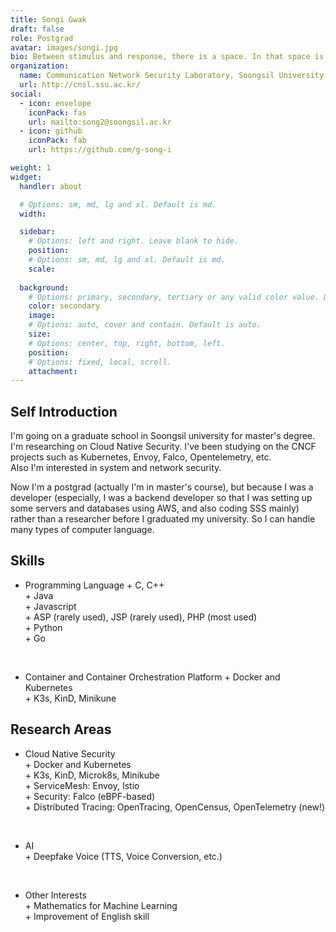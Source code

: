 ```yaml
---
title: Songi Gwak
draft: false
role: Postgrad
avatar: images/songi.jpg
bio: Between stimulus and response, there is a space. In that space is our power to choose our response. In our response lies our growth and our freedom. (VIKTOR FRANKL)
organization:
  name: Communication Network Security Laboratory, Soongsil University
  url: http://cnsl.ssu.ac.kr/
social:
  - icon: envelope
    iconPack: fas
    url: mailto:song2@soongsil.ac.kr
  - icon: github
    iconPack: fab
    url: https://github.com/g-song-i

weight: 1
widget:
  handler: about

  # Options: sm, md, lg and xl. Default is md.
  width:

  sidebar:
    # Options: left and right. Leave blank to hide.
    position:
    # Options: sm, md, lg and xl. Default is md.
    scale:
  
  background:
    # Options: primary, secondary, tertiary or any valid color value. Default is primary.
    color: secondary
    image:
    # Options: auto, cover and contain. Default is auto.
    size:
    # Options: center, top, right, bottom, left.
    position:
    # Options: fixed, local, scroll.
    attachment: 
---
```


## Self Introduction 

I'm going on a graduate school in Soongsil university for master's degree.  
I'm researching on Cloud Native Security. I've been studying on the CNCF projects such as Kubernetes, Envoy, Falco, Opentelemetry, etc.  
Also I'm interested in system and network security.

Now I'm a postgrad (actually I'm in master's course), but because I was a developer (especially, I was a backend developer so that I was setting up some servers and databases using AWS, and also coding SSS mainly) rather than a researcher before I graduated my university. So I can handle many types of computer language.

## Skills

- Programming Language
  \+ C, C++  
  \+ Java  
  \+ Javascript  
  \+ ASP (rarely used), JSP (rarely used), PHP (most used)  
  \+ Python  
  \+ Go  
<br/>

- Container and Container Orchestration Platform
  \+ Docker and Kubernetes  
  \+ K3s, KinD, Minikune   

## Research Areas

- Cloud Native Security  
  \+ Docker and Kubernetes  
  \+ K3s, KinD, Microk8s, Minikube  
  \+ ServiceMesh: Envoy, Istio  
  \+ Security: Falco (eBPF-based)  
  \+ Distributed Tracing: OpenTracing, OpenCensus, OpenTelemetry (new!)  
<br/>

- AI  
  \+ Deepfake Voice (TTS, Voice Conversion, etc.)  
<br/>

- Other Interests  
  \+ Mathematics for Machine Learning  
  \+ Improvement of English skill  